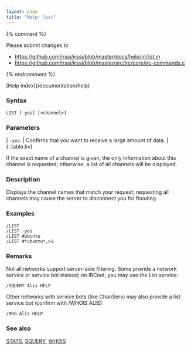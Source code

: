 ```yaml
---
layout: page
title: "Help: list"
---
```


{% comment %}

Please submit changes to
- https://github.com/irssi/irssi/blob/master/docs/help/in/list.in
- https://github.com/irssi/irssi/blob/master/src/irc/core/irc-commands.c


{% endcomment %}
<nav markdown="1">
[Help index](/documentation/help)
</nav>

### Syntax ###

<div class="highlight irssisyntax"><pre style="\-\-cmdlen:4ch"><code><span class="synB">LIST</span> <span class="syn10">[<span class="syn">-yes</span>]</span> <span class="syn10">[<span class="syn09">&lt;channel></span>]</span></code></pre></div>



### Parameters ###


| `-yes`: |     Confirms that you want to receive a large amount of data. |
{:.table.kv}

If the exact name of a channel is given, the only information about this
channel is requested; otherwise, a list of all channels will be displayed.

### Description ###

Displays the channel names that match your request; requesting all channels
may cause the server to disconnect you for flooding.

### Examples ###

    /LIST
    /LIST -yes
    /LIST #ubuntu
    /LIST #*ubuntu*,>1

### Remarks ###

Not all networks support server-side filtering. Some provide a network
service or service bot instead; on IRCnet, you may use the List service:

    /SQUERY Alis HELP

Other networks with service bots (like ChanServ) may also provide a list
service bot (confirm with /WHOIS ALIS):

    /MSG Alis HELP

### See also ###
[STATS](/documentation/help/stats), [SQUERY](/documentation/help/squery), [WHOIS](/documentation/help/whois)

